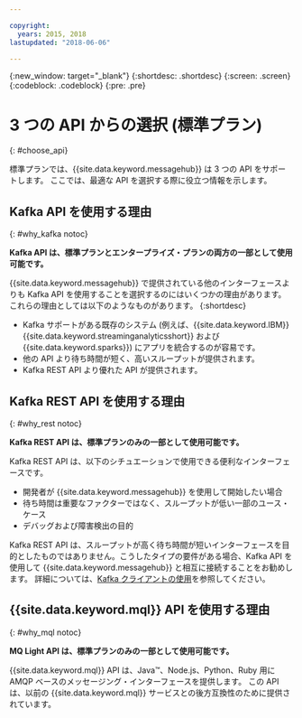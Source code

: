 ```yaml
---

copyright:
  years: 2015, 2018
lastupdated: "2018-06-06"

---
```


{:new_window: target="_blank"}
{:shortdesc: .shortdesc}
{:screen: .screen}
{:codeblock: .codeblock}
{:pre: .pre}

# 3 つの API からの選択 (標準プラン)
{: #choose_api}

標準プランでは、{{site.data.keyword.messagehub}} は 3 つの API をサポートします。 ここでは、最適な API を選択する際に役立つ情報を示します。

## Kafka API を使用する理由
{: #why_kafka notoc}

**Kafka API は、標準プランとエンタープライズ・プランの両方の一部として使用可能です。**
<br/>

{{site.data.keyword.messagehub}} で提供されている他のインターフェースよりも Kafka API を使用することを選択するのにはいくつかの理由があります。 これらの理由としては以下のようなものがあります。
{:shortdesc}


* Kafka サポートがある既存のシステム (例えば、{{site.data.keyword.IBM}} {{site.data.keyword.streaminganalyticsshort}} および {{site.data.keyword.sparks}}) にアプリを統合するのが容易です。
* 他の API より待ち時間が短く、高いスループットが提供されます。
* Kafka REST API より優れた API が提供されます。

## Kafka REST API を使用する理由
{: #why_rest notoc}

**Kafka REST API は、標準プランのみの一部として使用可能です。**
<br/>

Kafka REST API は、以下のシチュエーションで使用できる便利なインターフェースです。

* 開発者が {{site.data.keyword.messagehub}} を使用して開始したい場合
* 待ち時間は重要なファクターではなく、スループットが低い一部のユース・ケース
* デバッグおよび障害検出の目的

Kafka REST API は、スループットが高く待ち時間が短いインターフェースを目的としたものではありません。こうしたタイプの要件がある場合、Kafka API を使用して {{site.data.keyword.messagehub}} と相互に接続することをお勧めします。 詳細については、[Kafka クライアントの使用](/docs/services/EventStreams/eventstreams050.html#kafka_using)を参照してください。

## {{site.data.keyword.mql}} API を使用する理由
{: #why_mql notoc}

**MQ Light API は、標準プランのみの一部として使用可能です。**
<br/>

{{site.data.keyword.mql}} API は、Java™、Node.js、Python、Ruby 用に AMQP ベースのメッセージング・インターフェースを提供します。 この API は、以前の {{site.data.keyword.mql}} サービスとの後方互換性のために提供されています。
















